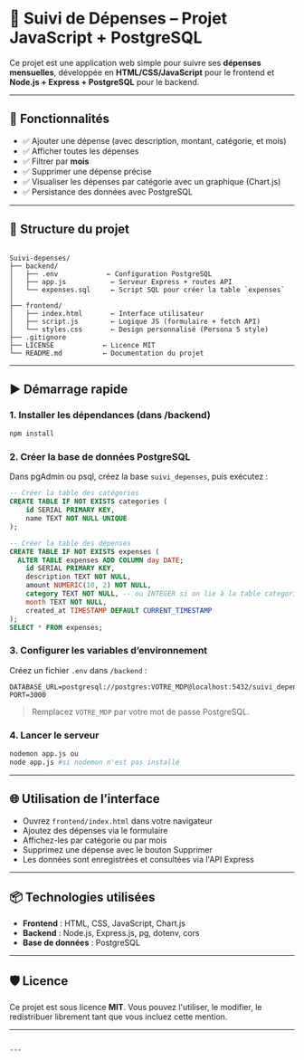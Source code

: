 # 💸 Suivi de Dépenses – Projet JavaScript + PostgreSQL

Ce projet est une application web simple pour suivre ses **dépenses mensuelles**, développée en **HTML/CSS/JavaScript** pour le frontend et **Node.js + Express + PostgreSQL** pour le backend.

---

## 🔧 Fonctionnalités

- ✅ Ajouter une dépense (avec description, montant, catégorie, et mois)
- ✅ Afficher toutes les dépenses
- ✅ Filtrer par **mois**
- ✅ Supprimer une dépense précise
- ✅ Visualiser les dépenses par catégorie avec un graphique (Chart.js)
- ✅ Persistance des données avec PostgreSQL

---

## 📁 Structure du projet

```

Suivi-depenses/
├── backend/
│   ├── .env            ← Configuration PostgreSQL
│   ├── app.js           ← Serveur Express + routes API
│   └── expenses.sql     ← Script SQL pour créer la table `expenses`
│
├── frontend/
│   ├── index.html       ← Interface utilisateur
│   ├── script.js        ← Logique JS (formulaire + fetch API)
│   └── styles.css       ← Design personnalisé (Persona 5 style)
├── .gitignore
├── LICENSE            ← Licence MIT
└── README.md          ← Documentation du projet

````

---

## ▶️ Démarrage rapide

### 1. Installer les dépendances (dans /backend)

```bash
npm install
````

### 2. Créer la base de données PostgreSQL

Dans pgAdmin ou psql, créez la base `suivi_depenses`, puis exécutez :

```sql
-- Créer la table des catégories
CREATE TABLE IF NOT EXISTS categories (
    id SERIAL PRIMARY KEY,
    name TEXT NOT NULL UNIQUE
);

-- Créer la table des dépenses
CREATE TABLE IF NOT EXISTS expenses (
  ALTER TABLE expenses ADD COLUMN day DATE;
    id SERIAL PRIMARY KEY,
    description TEXT NOT NULL,
    amount NUMERIC(10, 2) NOT NULL,
    category TEXT NOT NULL, -- ou INTEGER si on lie à la table categories
    month TEXT NOT NULL,
    created_at TIMESTAMP DEFAULT CURRENT_TIMESTAMP
);
SELECT * FROM expenses;
```

### 3. Configurer les variables d’environnement

Créez un fichier `.env` dans `/backend` :

```
DATABASE_URL=postgresql://postgres:VOTRE_MDP@localhost:5432/suivi_depenses
PORT=3000
```

> Remplacez `VOTRE_MDP` par votre mot de passe PostgreSQL.

### 4. Lancer le serveur

```bash
nodemon app.js ou 
node app.js #si nodemon n'est pas installé
```

---

## 🌐 Utilisation de l’interface

* Ouvrez `frontend/index.html` dans votre navigateur
* Ajoutez des dépenses via le formulaire
* Affichez-les par catégorie ou par mois
* Supprimez une dépense avec le bouton Supprimer
* Les données sont enregistrées et consultées via l'API Express

---

## 📦 Technologies utilisées

* **Frontend** : HTML, CSS, JavaScript, Chart.js
* **Backend** : Node.js, Express.js, pg, dotenv, cors
* **Base de données** : PostgreSQL

---

## 🛡️ Licence

Ce projet est sous licence **MIT**. Vous pouvez l'utiliser, le modifier, le redistribuer librement tant que vous incluez cette mention.

---

```

---
